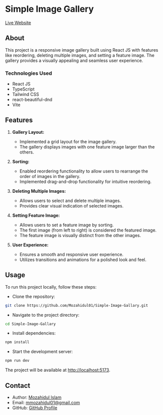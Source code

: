 # Simple Image Gallery

[Live Website](https://mozahidul01-image-gallery.netlify.app/)

## About

This project is a responsive image gallery built using React JS with features like reordering, deleting multiple images, and setting a feature image. The gallery provides a visually appealing and seamless user experience.

### Technologies Used

- React JS
- TypeScript
- Tailwind CSS
- react-beautiful-dnd
- Vite

## Features

1. **Gallery Layout:**
   - Implemented a grid layout for the image gallery.
   - The gallery displays images with one feature image larger than the others.

2. **Sorting:**
   - Enabled reordering functionality to allow users to rearrange the order of images in the gallery.
   - Implemented drag-and-drop functionality for intuitive reordering.

3. **Deleting Multiple Images:**
   - Allows users to select and delete multiple images.
   - Provides clear visual indication of selected images.

4. **Setting Feature Image:**
   - Allows users to set a feature image by sorting.
   - The first image (from left to right) is considered the featured image.
   - The feature image is visually distinct from the other images.

5. **User Experience:**
   - Ensures a smooth and responsive user experience.
   - Utilizes transitions and animations for a polished look and feel.

## Usage

To run this project locally, follow these steps:

- Clone the repository:

```bash
git clone https://github.com/Mozahidul01/Simple-Image-Gallary.git
```

- Navigate to the project directory:

```bash
cd Simple-Image-Gallary
```

- Install dependencies:

```bash
npm install
```

- Start the development server:

```bash
npm run dev
```

The project will be available at [http://localhost:5173](http://localhost:5173).

## Contact

- Author: [Mozahidul Islam](https://mozahidul01.netlify.app)
- Email: [mmozahidul01@gmail.com](mailto:mmozahidul01@gmail.com)
- GitHub: [GitHub Profile](https://github.com/mozahidul01)
